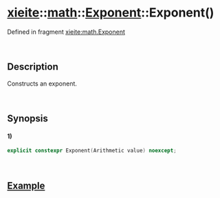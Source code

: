 # [xieite](../../../../../../xieite.md)\:\:[math](../../../../../../math.md)\:\:[Exponent<Arithmetic>](../../../../exponent.md)\:\:Exponent\(\)
Defined in fragment [xieite:math.Exponent](../../../../../../../src/math/exponent.cpp)

&nbsp;

## Description
Constructs an exponent.

&nbsp;

## Synopsis
#### 1)
```cpp
explicit constexpr Exponent(Arithmetic value) noexcept;
```

&nbsp;

## [Example](../../../../exponent.md#Example)
